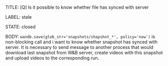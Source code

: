 TITLE:
[Q] Is it possible to know whether file has synced with server

LABEL:
stale

STATE:
closed

BODY:
`wandb.save(glob_str='snapshots/shapshot_*', policy='now')` is non-blocking call and i want to know whether snapshot has synced with server.
It is necessary to send message to another process that would download last snapshot from W&B server, create videos with this snapshot and upload videos to the corresponding run.

